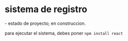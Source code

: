 <h1> sistema de registro</h1>
- estado de proyecto; en construccion.

para ejecutar el sistema, debes poner
```npm install react```
